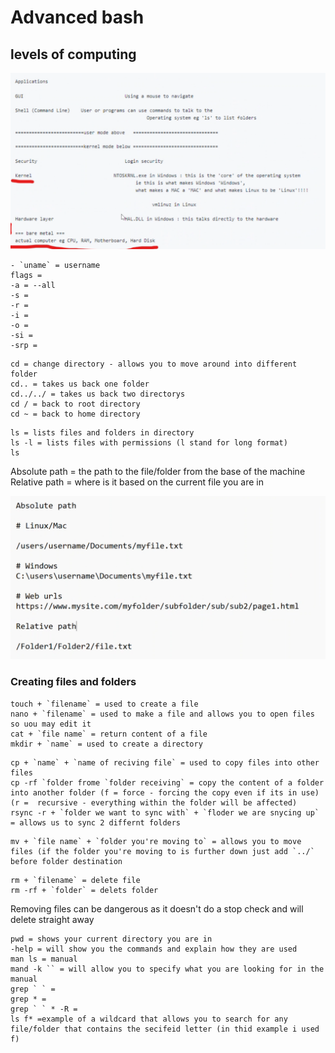 # Advanced bash

## levels of computing
![img.png](images/img.png)
```
- `uname` = username
flags = 
-a = --all
-s =
-r =
-i = 
-o = 
-si = 
-srp = 
```

```
cd = change directory - allows you to move around into different folder
cd.. = takes us back one folder
cd../../ = takes us back two directorys
cd / = back to root directory
cd ~ = back to home directory  
```

```
ls = lists files and folders in directory 
ls -l = lists files with permissions (l stand for long format)
ls 
```
Absolute path = the path to the file/folder from the base of the machine
Relative path = where is it based on the current file you are in 

![img_1.png](images/img_1.png)

### Creating files and folders

```
touch + `filename` = used to create a file
nano + `filename` = used to make a file and allows you to open files so uou may edit it
cat + `file name` = return content of a file
mkdir + `name` = used to create a directory
```

```
cp + `name` + `name of reciving file` = used to copy files into other files
cp -rf `folder frome `folder receiving` = copy the content of a folder into another folder (f = force - forcing the copy even if its in use) (r =  recursive - everything within the folder will be affected)
rsync -r + `folder we want to sync with` + `floder we are snycing up` = allows us to sync 2 differnt folders
```
```
mv + `file name` + `folder you're moving to` = allows you to move files (if the folder you're moving to is further down just add `../` before folder destination
```
```
rm + `filename` = delete file
rm -rf + `folder` = delets folder
```
Removing files can be dangerous as it doesn't do a stop check and will delete straight away

```
pwd = shows your current directory you are in 
-help = will show you the commands and explain how they are used
man ls = manual
mand -k `` = will allow you to specify what you are looking for in the manual 
grep ` ` =
grep * =
grep ` ` * -R =
ls f* =example of a wildcard that allows you to search for any file/folder that contains the secifeid letter (in thid example i used f)
```


